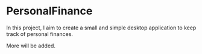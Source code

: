 # PersonalFinance

In this project, I aim to create a small and simple desktop application to keep track of personal finances.

More will be added.
